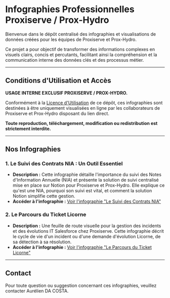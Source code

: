 # Infographies Professionnelles Proxiserve / Prox-Hydro

Bienvenue dans le dépôt centralisé des infographies et visualisations de données créées pour les équipes de Proxiserve et Prox-Hydro.

Ce projet a pour objectif de transformer des informations complexes en visuels clairs, concis et percutants, facilitant ainsi la compréhension et la communication interne des données clés et des processus métier.

---

## Conditions d'Utilisation et Accès

**USAGE INTERNE EXCLUSIF PROXISERVE / PROX-HYDRO.**

Conformément à la [Licence d'Utilisation](LICENSE.md) de ce dépôt, ces infographies sont destinées à être uniquement visualisées en ligne par les collaborateurs de Proxiserve et Prox-Hydro disposant du lien direct.

**Toute reproduction, téléchargement, modification ou redistribution est strictement interdite.**

---

## Nos Infographies

### 1. Le Suivi des Contrats NIA : Un Outil Essentiel

* **Description :** Cette infographie détaille l'importance du suivi des Notes d'Information Annuelle (NIA) et présente la solution de suivi centralisé mise en place sur Notion pour Proxiserve et Prox-Hydro. Elle explique ce qu'est une NIA, pourquoi son suivi est vital, et comment la solution Notion simplifie cette gestion.
* **Accéder à l'infographie :** [Voir l'infographie "Le Suivi des Contrats NIA"](./le_suivi_des_contrats_nia/index.html)

### 2. Le Parcours du Ticket Licorne

* **Description :** Une feuille de route visuelle pour la gestion des incidents et des évolutions IT Salesforce chez Proxiserve. Cette infographie décrit le cycle de vie d'un incident ou d'une demande d'évolution Licorne, de sa détection à sa résolution.
* **Accéder à l'infographie :** [Voir l'infographie "Le Parcours du Ticket Licorne"](./le_parcours_du_ticket_licorne/index.html)

---

## Contact

Pour toute question ou suggestion concernant ces infographies, veuillez contacter Aurélien DA COSTA.
